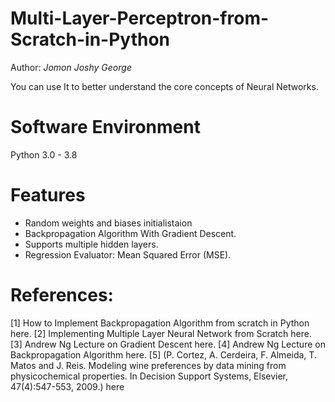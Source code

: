 # Multi-Layer-Perceptron-from-Scratch-in-Python

Author: *Jomon Joshy George*

You can use It to better understand the core concepts of Neural Networks.

# Software Environment
Python 3.0 - 3.8

# Features
- Random weights and biases initialistaion
- Backpropagation Algorithm With Gradient Descent.
- Supports multiple hidden layers.
- Regression Evaluator: Mean Squared Error (MSE).

# References:
[1] How to Implement Backpropagation Algorithm from scratch in Python here.
[2] Implementing Multiple Layer Neural Network from Scratch here.
[3] Andrew Ng Lecture on Gradient Descent here.
[4] Andrew Ng Lecture on Backpropagation Algorithm here.
[5] (P. Cortez, A. Cerdeira, F. Almeida, T. Matos and J. Reis. Modeling wine preferences by data mining from physicochemical properties. In Decision Support Systems, Elsevier, 47(4):547-553, 2009.) here
